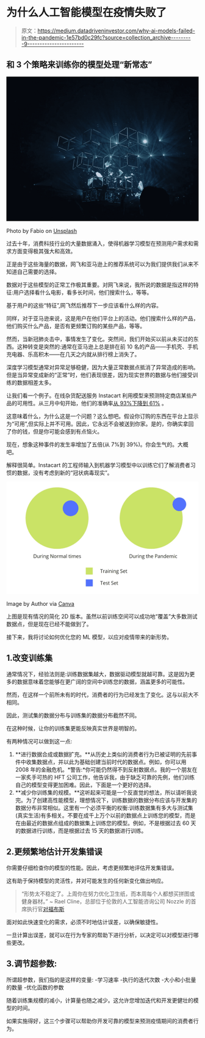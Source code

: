 # 为什么人工智能模型在疫情失败了

> 原文：<https://medium.datadriveninvestor.com/why-ai-models-failed-in-the-pandemic-1e57bd0c29fc?source=collection_archive---------9----------------------->

## 和 3 个策略来训练你的模型处理“新常态”

![](img/cda9f2092466050187919f834be5d8d3.png)

Photo by Fabio on [Unsplash](https://unsplash.com?utm_source=medium&utm_medium=referral)

过去十年，消费科技行业的大量数据涌入，使得机器学习模型在预测用户需求和需求方面变得极其强大和高效。

正是由于这些海量的数据，网飞和亚马逊上的推荐系统可以为我们提供我们从来不知道自己需要的选择。

数据对于这些模型的正常工作极其重要。对网飞来说，我所说的数据是指这样的特征:用户选择看什么电影，看多长时间，他们搜索什么，等等。

基于用户的这些“特征”,网飞然后推荐下一步应该看什么样的内容。

同样，对于亚马逊来说，这是用户在他们平台上的活动。他们搜索什么样的产品，他们购买什么产品，是否有更频繁订购的某些产品，等等。

然而，当新冠肺炎击中，事情发生了变化。突然间，我们开始买以前从未买过的东西。这种转变是突然的:通常在亚马逊上总是排在前 10 名的产品——手机壳、手机充电器、乐高积木——在几天之内就从排行榜上消失了。

深度学习模型通常对异常足够稳健，因为大量正常数据点抵消了异常造成的影响。但是当异常变成新的“正常”时，他们表现很差，因为现实世界的数据与他们接受训练的数据相差太多。

让我们看一个例子。在线杂货配送服务 Instacart 利用模型来预测特定商店某些产品的可用性。从三月中旬开始，他们的准确率[从 93%下降到 61%](https://fortune.com/2020/06/09/instacart-coronavirus-artificial-intelligence/) 。

这意味着什么，为什么这是一个问题？这么想吧。假设你订购的东西在平台上显示为“可用”,但实际上并不可用。因此，它永远不会被送到你家。是的，你确实拿回了你的钱，但是你可能会感到有点恼火。

现在，想象这种事件的发生率增加了五倍(从 7%到 39%)。你会生气的。大概吧。

解释很简单。Instacart 的工程师输入到机器学习模型中以训练它们了解消费者习惯的数据，没有考虑到新的“冠状病毒现实”。

![](img/de01677f2acd789ba204297fbdbd50ca.png)

Image by Author via [Canva](https://www.canva.com/)

上图是现有情况的简化 2D 版本。虽然以前训练空间可以成功地“覆盖”大多数测试数据点，但是现在已经不能做到了。

接下来，我将讨论如何优化您的 ML 模型，以应对疫情带来的新形势。

## 1.改变训练集

通常情况下，经验法则是:训练数据集越大，数据驱动模型就越可靠。这是因为更多的数据意味着您能够在更广阔的空间中训练您的数据，涵盖更多的可能性。

然而，在这样一个前所未有的时代，消费者的行为已经发生了变化。这与以前大不相同。

因此，测试集的数据分布与训练集的数据分布截然不同。

在这种时候，让你的训练集更能反映真实世界是明智的。

有两种情况可以做到这一点:

1.  **进行数据合成或数据扩充。**从历史上类似的消费者行为已被证明的先前事件中收集数据点，并以此为基础创建当前时代的数据点。例如，你可以用 2008 年的金融危机。*警告:*你可能仍然得不到反射数据点。我的一个朋友在一家炙手可热的 HFT 公司工作，他告诉我，由于缺乏可靠的先例，他们训练自己的模型变得更加困难。因此，下面是一个更好的选择。
2.  **减少你训练集的规模。**这听起来可能是一个反直觉的想法，所以请听我说完。为了创建高性能模型，理想情况下，训练数据的数据分布应该与开发集的数据分布非常相似。这里有一个必须平衡的权衡:训练数据集有多大与测试集(真实生活)有多相关。不要在成千上万个以前的数据点上训练您的模型，而是在由最近的数据点组成的数据集上训练您的模型。例如，不是根据过去 60 天的数据进行训练，而是根据过去 15 天的数据进行训练。

## 2.更频繁地估计开发集错误

你需要仔细检查你的模型的性能。因此，考虑更频繁地评估开发集错误。

这有助于保持模型的灵活性，并对可能发生的任何新变化做出响应。

> “形势太不稳定了。上周你在努力优化卫生纸，而本周每个人都想买拼图或健身器材。”
> ~ Rael Cline，总部位于伦敦的人工智能咨询公司 Nozzle 的首席执行官[对福布斯](https://fortune.com/2020/06/09/instacart-coronavirus-artificial-intelligence/)

面对如此快速变化的需求，必须不时地估计误差，以确保敏捷性。

一旦计算出误差，就可以在行为专家的帮助下进行分析，以决定可以对模型进行哪些更改。

## 3.调节超参数:

所谓超参数，我们指的是这样的变量:
-学习速率
-执行的迭代次数
-大小和小批量的数量
-优化函数的参数

随着训练集规模的减小，计算量也随之减少。这允许您增加迭代和开发更健壮的模型的时间。

如果实施得好，这三个步骤可以帮助你开发可靠的模型来预测疫情期间的消费者行为。